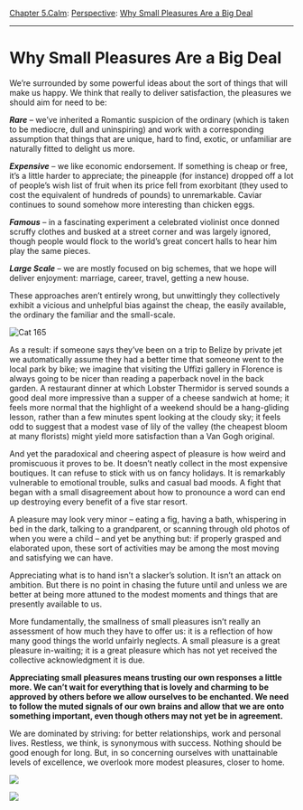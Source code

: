[Chapter 5.Calm](https://www.theschooloflife.com/thebookoflife/category/calm/): [Perspective](https://www.theschooloflife.com/thebookoflife/category/calm/perspective/): [Why Small Pleasures Are a Big Deal](https://www.theschooloflife.com/thebookoflife/small-pleasures/)

* * *

# Why Small Pleasures Are a Big Deal

We’re surrounded by some powerful ideas about the sort of things that will make us happy. We think that really to deliver satisfaction, the pleasures we should aim for need to be:

**_Rare_** – we’ve inherited a Romantic suspicion of the ordinary (which is taken to be mediocre, dull and uninspiring) and work with a corresponding assumption that things that are unique, hard to find, exotic, or unfamiliar are naturally fitted to delight us more.

**_Expensive_** – we like economic endorsement. If something is cheap or free, it’s a little harder to appreciate; the pineapple (for instance) dropped off a lot of people’s wish list of fruit when its price fell from exorbitant (they used to cost the equivalent of hundreds of pounds) to unremarkable. Caviar continues to sound somehow more interesting than chicken eggs.

**_Famous_** – in a fascinating experiment a celebrated violinist once donned scruffy clothes and busked at a street corner and was largely ignored, though people would flock to the world’s great concert halls to hear him play the same pieces.

**_Large Scale_** – we are mostly focused on big schemes, that we hope will deliver enjoyment: marriage, career, travel, getting a new house.

These approaches aren’t entirely wrong, but unwittingly they collectively exhibit a vicious and unhelpful bias against the cheap, the easily available, the ordinary the familiar and the small-scale.

![Cat 165](https://www.theschooloflife.com/thebookoflife/wp-content/uploads/2016/01/6-Christen-K%C3%B8bke.-Parti-ved-Dosseringen.-I-forgrunden-et-pilekrat.-Studie.-ca.-1837.-Inv.nr_.-37-WH.-Fotograf-Pernille-Klemp.jpg)

As a result: if someone says they’ve been on a trip to Belize by private jet we automatically assume they had a better time that someone went to the local park by bike; we imagine that visiting the Uffizi gallery in Florence is always going to be nicer than reading a paperback novel in the back garden. A restaurant dinner at which Lobster Thermidor is served sounds a good deal more impressive than a supper of a cheese sandwich at home; it feels more normal that the highlight of a weekend should be a hang-gliding lesson, rather than a few minutes spent looking at the cloudy sky; it feels odd to suggest that a modest vase of lily of the valley (the cheapest bloom at many florists) might yield more satisfaction than a Van Gogh original.

And yet the paradoxical and cheering aspect of pleasure is how weird and promiscuous it proves to be. It doesn’t neatly collect in the most expensive boutiques. It can refuse to stick with us on fancy holidays. It is remarkably vulnerable to emotional trouble, sulks and casual bad moods. A fight that began with a small disagreement about how to pronounce a word can end up destroying every benefit of a five star resort.

A pleasure may look very minor – eating a fig, having a bath, whispering in bed in the dark, talking to a grandparent, or scanning through old photos of when you were a child – and yet be anything but: if properly grasped and elaborated upon, these sort of activities may be among the most moving and satisfying we can have.

Appreciating what is to hand isn’t a slacker’s solution. It isn’t an attack on ambition. But there is no point in chasing the future until and unless we are better at being more attuned to the modest moments and things that are presently available to us.

More fundamentally, the smallness of small pleasures isn’t really an assessment of how much they have to offer us: it is a reflection of how many good things the world unfairly neglects. A small pleasure is a great pleasure in-waiting; it is a great pleasure which has not yet received the collective acknowledgment it is due.

**Appreciating small pleasures means trusting our own responses a little more. We can’t wait for everything that is lovely and charming to be approved by others before we allow ourselves to be enchanted. We need to follow the muted signals of our own brains and allow that we are onto something important, even though others may not yet be in agreement.**

We are dominated by striving: for better relationships, work and personal lives.&nbsp;Restless, we think, is synonymous with success. Nothing should be good enough for long.&nbsp;But, in so concerning ourselves with unattainable levels of excellence, we overlook more modest pleasures, closer to home.

[![](https://img.youtube.com/vi/pPsGxluHJgk/0.jpg)](//www.youtube.com/embed/pPsGxluHJgk? '')

[![](https://img.youtube.com/vi/6Gv1CqAQVow/0.jpg)](https://www.youtube.com/embed/6Gv1CqAQVow '')
